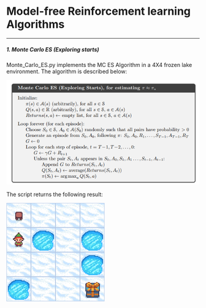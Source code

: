 # Model-free Reinforcement learning Algorithms
---


##### 1. Monte Carlo ES (Exploring starts) 

Monte_Carlo_ES.py implements the MC ES Algorithm in a 4X4 frozen lake environment. The algorithm is described below:

![Refernce Image](/MC_ES.png)

The script returns the following result:


![Reference Image](/FrozenLake.gif)
